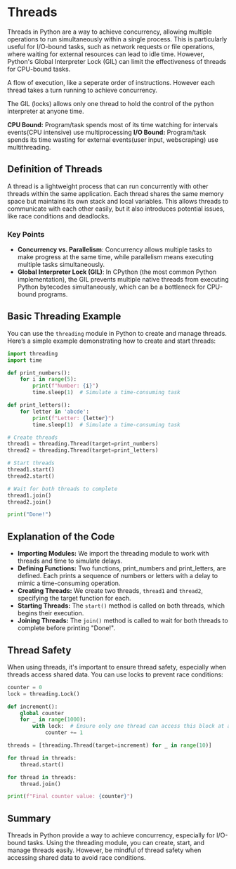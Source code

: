 # **Threads**

Threads in Python are a way to achieve concurrency, allowing multiple operations to run simultaneously within a single process. This is particularly useful for I/O-bound tasks, such as network requests or file operations, where waiting for external resources can lead to idle time. However, Python's Global Interpreter Lock (GIL) can limit the effectiveness of threads for CPU-bound tasks.

A flow of execution, like a seperate order of instructions. However each thread takes a turn running to achieve concurrency.

The GIL (locks) allows only one thread to hold the control of the python interpreter at anyone time.

**CPU Bound:** Program/task spends most of its time watching for intervals events(CPU intensive) use multiprocessing
**I/O Bound:** Program/task spends its time wasting for external events(user input, webscraping) use multithreading.

## **Definition of Threads**

A thread is a lightweight process that can run concurrently with other threads within the same application. Each thread shares the same memory space but maintains its own stack and local variables. This allows threads to communicate with each other easily, but it also introduces potential issues, like race conditions and deadlocks.

### **Key Points**

- **Concurrency vs. Parallelism**: Concurrency allows multiple tasks to make progress at the same time, while parallelism means executing multiple tasks simultaneously.
- **Global Interpreter Lock (GIL)**: In CPython (the most common Python implementation), the GIL prevents multiple native threads from executing Python bytecodes simultaneously, which can be a bottleneck for CPU-bound programs.

## **Basic Threading Example**

You can use the `threading` module in Python to create and manage threads. Here’s a simple example demonstrating how to create and start threads:

```python
import threading
import time

def print_numbers():
    for i in range(5):
        print(f"Number: {i}")
        time.sleep(1)  # Simulate a time-consuming task

def print_letters():
    for letter in 'abcde':
        print(f"Letter: {letter}")
        time.sleep(1)  # Simulate a time-consuming task

# Create threads
thread1 = threading.Thread(target=print_numbers)
thread2 = threading.Thread(target=print_letters)

# Start threads
thread1.start()
thread2.start()

# Wait for both threads to complete
thread1.join()
thread2.join()

print("Done!")
```

## **Explanation of the Code**
* **Importing Modules:** We import the threading module to work with threads and time to simulate delays.
* **Defining Functions:** Two functions, print_numbers and print_letters, are defined. Each prints a sequence of numbers or letters with a delay to mimic a time-consuming operation.
* **Creating Threads:** We create two threads, `thread1` and `thread2`, specifying the target function for each.
* **Starting Threads:** The `start()` method is called on both threads, which begins their execution.
* **Joining Threads:** The `join()` method is called to wait for both threads to complete before printing "Done!".

## **Thread Safety**
When using threads, it's important to ensure thread safety, especially when threads access shared data. You can use locks to prevent race conditions:

```py
counter = 0
lock = threading.Lock()

def increment():
    global counter
    for _ in range(1000):
        with lock:  # Ensure only one thread can access this block at a time
            counter += 1

threads = [threading.Thread(target=increment) for _ in range(10)]

for thread in threads:
    thread.start()

for thread in threads:
    thread.join()

print(f"Final counter value: {counter}")
```

## **Summary**
Threads in Python provide a way to achieve concurrency, especially for I/O-bound tasks. Using the threading module, you can create, start, and manage threads easily. However, be mindful of thread safety when accessing shared data to avoid race conditions.